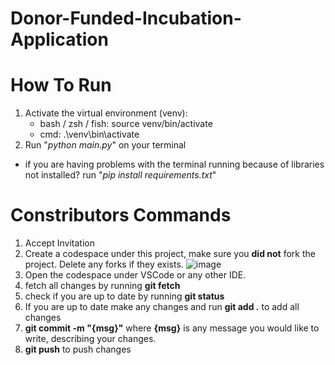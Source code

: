 # Donor-Funded-Incubation-Application

# How To Run
1. Activate the virtual environment (venv):
   - bash / zsh / fish: source venv/bin/activate
   - cmd: .\venv\bin\activate
2. Run "*python main.py*" on your terminal
- if you are having problems with the terminal running because of libraries not installed? run "*pip install requirements.txt*"

# Constributors Commands
1. Accept Invitation
2. Create a codespace under this project, make sure you **did not** fork the project. Delete any forks if they exists.
![image](https://github.com/user-attachments/assets/9b991e24-aeb2-4211-b774-0a30cce96e67)
3. Open the codespace under VSCode or any other IDE.
4. fetch all changes by running **git fetch**
5. check if you are up to date by running **git status**
6. If you are up to date make any changes and run **git add .** to add all changes
7. **git commit -m "{msg}"** where **{msg}** is any message you would like to write, describing your changes.
8. **git push** to push changes

